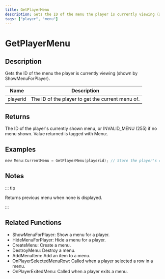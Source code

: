 ```yaml
---
title: GetPlayerMenu
description: Gets the ID of the menu the player is currently viewing (shown by ShowMenuForPlayer).
tags: ["player", "menu"]
---
```


# GetPlayerMenu

## Description

Gets the ID of the menu the player is currently viewing (shown by ShowMenuForPlayer).

| Name     | Description                                      |
| -------- | ------------------------------------------------ |
| playerid | The ID of the player to get the current menu of. |

## Returns

The ID of the player's currently shown menu, or INVALID_MENU (255) if no menu shown. Value returned is tagged with Menu:.

## Examples

```c
new Menu:CurrentMenu = GetPlayerMenu(playerid); // Store the player's current menu in 'CurrentMenu'
```

## Notes

::: tip

Returns previous menu when none is displayed.

:::

## Related Functions

- ShowMenuForPlayer: Show a menu for a player.
- HideMenuForPlayer: Hide a menu for a player.
- CreateMenu: Create a menu.
- DestroyMenu: Destroy a menu.
- AddMenuItem: Add an item to a menu.
- OnPlayerSelectedMenuRow: Called when a player selected a row in a menu.
- OnPlayerExitedMenu: Called when a player exits a menu.
